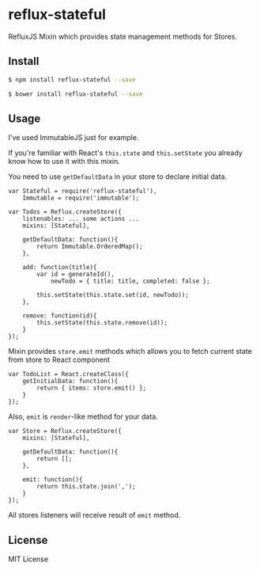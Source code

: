 # reflux-stateful

RefluxJS Mixin which provides state management methods for Stores.

## Install

```bash
$ npm install reflux-stateful --save
```

```bash
$ bower install reflux-stateful --save
```

## Usage

I've used ImmutableJS just for example.

If you're familiar with React's `this.state` and `this.setState` you already know how to use it with this mixin.

You need to use `getDefaultData` in your store to declare initial data.

	var Stateful = require('reflux-stateful'),
		Immutable = require('immutable');

	var Todos = Reflux.createStore({
		listenables: ... some actions ...
		mixins: [Stateful],

		getDefaultData: function(){
			return Immutable.OrderedMap();
		},

		add: function(title){
			var id = generateId(),
				newTodo = { title: title, completed: false };

			this.setState(this.state.set(id, newTodo));
		},

		remove: function(id){
			this.setState(this.state.remove(id));
		}
	});

Mixin provides `store.emit` methods which allows you to fetch current state from store to React component

	var TodoList = React.createClass({
		getInitialData: function(){
			return { items: store.emit() };
		}
	});

Also, `emit` is `render`-like method for your data.

	var Store = Reflux.createStore({
		mixins: [Stateful],

		getDefaultData: function(){
			return [];
		},

		emit: function(){
			return this.state.join(',');
		}
	});

All stores listeners will receive result of `emit` method.

## License

MIT License